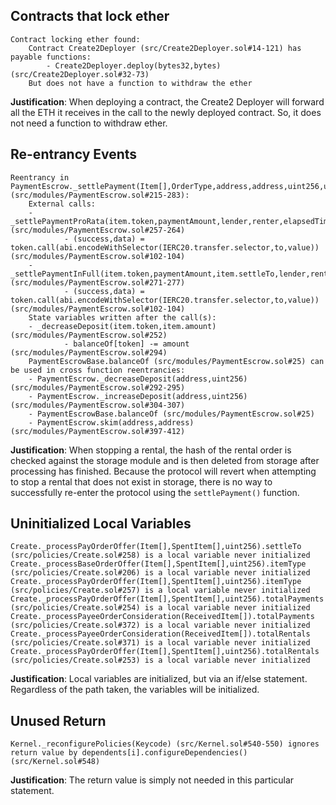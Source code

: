 ## Contracts that lock ether

```
Contract locking ether found:
    Contract Create2Deployer (src/Create2Deployer.sol#14-121) has payable functions:
        - Create2Deployer.deploy(bytes32,bytes) (src/Create2Deployer.sol#32-73)
    But does not have a function to withdraw the ether
```

**Justification**: When deploying a contract, the Create2 Deployer will forward all the ETH it receives in the call to the newly deployed contract. So, it does not need a function to withdraw ether.


## Re-entrancy Events

```
Reentrancy in PaymentEscrow._settlePayment(Item[],OrderType,address,address,uint256,uint256) (src/modules/PaymentEscrow.sol#215-283):
    External calls:
    - _settlePaymentProRata(item.token,paymentAmount,lender,renter,elapsedTime,totalTime) (src/modules/PaymentEscrow.sol#257-264)
            - (success,data) = token.call(abi.encodeWithSelector(IERC20.transfer.selector,to,value)) (src/modules/PaymentEscrow.sol#102-104)
    - _settlePaymentInFull(item.token,paymentAmount,item.settleTo,lender,renter) (src/modules/PaymentEscrow.sol#271-277)
            - (success,data) = token.call(abi.encodeWithSelector(IERC20.transfer.selector,to,value)) (src/modules/PaymentEscrow.sol#102-104)
    State variables written after the call(s):
    - _decreaseDeposit(item.token,item.amount) (src/modules/PaymentEscrow.sol#252)
            - balanceOf[token] -= amount (src/modules/PaymentEscrow.sol#294)
    PaymentEscrowBase.balanceOf (src/modules/PaymentEscrow.sol#25) can be used in cross function reentrancies:
    - PaymentEscrow._decreaseDeposit(address,uint256) (src/modules/PaymentEscrow.sol#292-295)
    - PaymentEscrow._increaseDeposit(address,uint256) (src/modules/PaymentEscrow.sol#304-307)
    - PaymentEscrowBase.balanceOf (src/modules/PaymentEscrow.sol#25)
    - PaymentEscrow.skim(address,address) (src/modules/PaymentEscrow.sol#397-412)
```

**Justification**: When stopping a rental, the hash of the rental order is checked against the storage module and is then deleted from storage after processing has finished. Because the protocol will revert when attempting to stop a rental that does not exist in storage, there is no way to successfully re-enter the protocol using the `settlePayment()` function.

## Uninitialized Local Variables

```
Create._processPayOrderOffer(Item[],SpentItem[],uint256).settleTo (src/policies/Create.sol#258) is a local variable never initialized
Create._processBaseOrderOffer(Item[],SpentItem[],uint256).itemType (src/policies/Create.sol#206) is a local variable never initialized
Create._processPayOrderOffer(Item[],SpentItem[],uint256).itemType (src/policies/Create.sol#257) is a local variable never initialized
Create._processPayOrderOffer(Item[],SpentItem[],uint256).totalPayments (src/policies/Create.sol#254) is a local variable never initialized
Create._processPayeeOrderConsideration(ReceivedItem[]).totalPayments (src/policies/Create.sol#372) is a local variable never initialized
Create._processPayeeOrderConsideration(ReceivedItem[]).totalRentals (src/policies/Create.sol#371) is a local variable never initialized
Create._processPayOrderOffer(Item[],SpentItem[],uint256).totalRentals (src/policies/Create.sol#253) is a local variable never initialized
```

**Justification**: Local variables are initialized, but via an if/else statement. Regardless of the path taken, the variables will be initialized.

## Unused Return

```
Kernel._reconfigurePolicies(Keycode) (src/Kernel.sol#540-550) ignores return value by dependents[i].configureDependencies() (src/Kernel.sol#548)
```

**Justification**: The return value is simply not needed in this particular statement.
